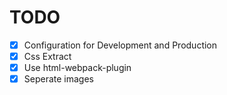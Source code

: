 
# TODO

+ [X] Configuration for Development and Production
+ [X] Css Extract
+ [X] Use html-webpack-plugin
+ [X] Seperate images

